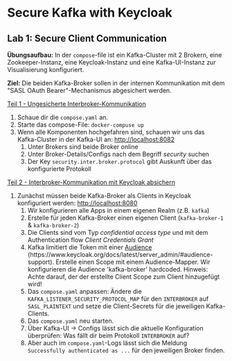 # Secure Kafka with Keycloak

## Lab 1: Secure Client Communication

**Übungsaufbau:** In der `compose`-file ist ein Kafka-Cluster mit 2 Brokern, eine Zookeeper-Instanz, eine Keycloak-Instanz und eine Kafka-UI-Instanz zur Visualisierung konfiguriert.

**Ziel:** Die beiden Kafka-Broker sollen in der internen Kommunikation mit dem "SASL OAuth Bearer"-Mechanismus abgesichert werden.

<u>Teil 1 - Ungesicherte Interbroker-Kommunikation</u>

<ol>
    <li>Schaue dir die <code>compose.yaml</code> an.</li>
    <li>Starte das compose-File: <code>docker-compuse up</code></li>
    <li>Wenn alle Komponenten hochgefahren sind, schauen wir uns das Kafka-Cluster in der Kafka-UI an: <a href="http://localhost:8082" target="_blank">http://localhost:8082</a>
        <ol>
            <li>Unter Brokers sind beide Broker online</li>
            <li>Unter Broker-Details/Configs nach dem Begriff <i>security</i> suchen</li>
            <li>Der Key <code>security.inter.broker.protocol</code> gibt Auskunft über das konfigurierte Protokoll</li>
        </ol>
    </li>
</ol>


<u>Teil 2 - Interbroker-Kommunikation mit Keycloak absichern</u>
<ol>
    <li>Zunächst müssen beide Kafka-Broker als Clients in Keycloak konfiguriert werden: <a href="http://localhost:8080" target="_blank">http://localhost:8080</a>
        <ol>
            <li>Wir konfigurieren alle Apps in einem eigenen Realm (z.B. <code>kafka</code>)</li>
            <li>Erstelle für jeden Kafka-Broker einen eigenen Client (<code>kafka-broker-1</code> & <code>kafka-broker-2</code>)</li>
            <li>Die Clients sind vom Typ <i>confidential access type</i> und mit dem Authentication flow <i>Client Credentials Grant</i>
            <li>Kafka limitiert die Token mit einer <u>Audience</u> (https://www.keycloak.org/docs/latest/server_admin/#audience-support). Erstelle einen Scope mit einem Audience-Mapper. Wir konfigurieren die Audience 'kafka-broker' hardcoded. Hinweis: Achte darauf, der der erstellte Client Scope zum Client hinzugefügt wird!</li>
            <li>Das <code>compose.yaml</code> anpassen: Ändere die <code>KAFKA_LISTENER_SECURITY_PROTOCOL_MAP</code> für den <code>INTERBROKER</code> auf <code>SASL_PLAINTEXT</code> und setze die Client-Secrets für die jeweiligen Kafka-Clients.</li>
            <li>Das <code>compose.yaml</code> neu starten.</li>
            <li>Über Kafka-UI -> Configs lässt sich die aktuelle Konfiguration überprüfen: Was fällt dir beim Protokoll <code>INTERBROKER</code> auf?</li>
            <li>Aber auch im <code>compose.yaml</code>-Logs lässt sich die Meldung <code>Successfully authenticated as ...</code> für den jeweiligen Broker finden.</li>
        </ol>
    </li>
</ol>
